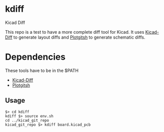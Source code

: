 # kdiff

Kicad Diff

This repo is a test to have a more complete diff tool for Kicad.
It uses [Kicad-Diff](https://github.com/Gasman2014/KiCad-Diff) to generate layout diffs and [Plotgitsh](https://github.com/jnavila/plotkicadsch) to generate schematic diffs.

# Dependencies
These tools have to be in the $PATH
- [Kicad-Diff](https://github.com/Gasman2014/KiCad-Diff)
- [Plotgitsh](https://github.com/jnavila/plotkicadsch)

## Usage

```
$> cd kdiff
kdiff $> source env.sh
cd ../kicad_git_repo
kicad_git_repo $> kdiff board.kicad_pcb
```
